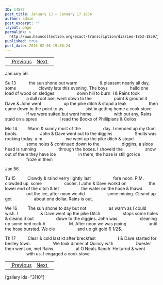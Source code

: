 ```yaml
---
ID: 14572
post_title: January 13 – January 17 1856
author: admin
post_excerpt: ""
layout: page
permalink: >
  http://www.hauncollection.org/exact-transcription/diaries-1853-1859/january-13-january-17-1856/
published: true
post_date: 2016-02-06 19:56:24
---
```

<table style="width: 100%;" align="center">
<tbody>
<tr>
<td><a href="http://www.hauncollection.org/version-2/diaries-1853-1859/january-9-january-12-1856/"><img src="https://lh3.googleusercontent.com/-EFJpxxNiPNw/VqgtWBCZrMI/AAAAAAAAAFU/WfY4lPFWWkg/s800-Ic42/Soeb-Plain-Arrows-8-10px.png" alt="" width="10" height="10" /> Previous</a></td>
<td style="text-align: right;"><a href="http://www.hauncollection.org/version-2/diaries-1853-1859/january-17-january-22-1856/">Next <img src="https://lh3.googleusercontent.com/-67k0cYlpXHw/VqgtWKz1MXI/AAAAAAAAAFU/k9PW_Piyurk/s800-Ic42/Soeb-Plain-Arrows-5-10px.png" alt="" width="10" height="10" /></a></td>
</tr>
</tbody>
</table>
January 56

Su 13           the sun shone out warm
<span style="margin-left: 70px;">&amp; pleasant nearly all day, some
<span style="margin-left: 70px;">clowdy late this evening. The boys
<span style="margin-left: 70px;">halld one load of wood on sledges
<span style="margin-left: 70px;">down hill to burn. I &amp; Rains took
<span style="margin-left: 70px;">a dull root axe, went down to the
<span style="margin-left: 70px;">point &amp; ground it Dave &amp; John went
<span style="margin-left: 70px;">up the pike ditch &amp; stopd a leak
<span style="margin-left: 70px;">then came down to the point to as
<span style="margin-left: 70px;">sist in getting home a cook stove
<span style="margin-left: 70px;">if we were suited but went home
<span style="margin-left: 70px;">with out any, Rains staid on a spree
<span style="margin-left: 70px;">I read the Books of Phillipians &amp; Collos</span></span></span></span></span></span></span></span></span></span></span></span>

Mo 14         Warm &amp; sunny most of the
<span style="margin-left: 70px;">day. I mended up my Gum boots.
<span style="margin-left: 70px;">John &amp; Dave went out to the diggins
<span style="margin-left: 70px;">Shults was rocking today. p.m.
<span style="margin-left: 70px;">we went up the pike ditch &amp; stopd
<span style="margin-left: 70px;">some holes &amp; continued down to the
<span style="margin-left: 70px;">diggins, a sloos head is running
<span style="margin-left: 70px;">through the boxes. I shoveld the
<span style="margin-left: 70px;">snow out of them they have ice
<span style="margin-left: 70px;">in them, the hose is still got ice
<span style="margin-left: 70px;">froze in them</span></span></span></span></span></span></span></span></span></span>

Jan 56

Tu 15          Clowdy &amp; raind verry lightly last
<span style="margin-left: 70px;">fore noon. P.M. clowded up, some
<span style="margin-left: 70px;">cooler. I John &amp; Dave workd on
<span style="margin-left: 70px;">the lower end of the ditch &amp; let
<span style="margin-left: 70px;">the water on the hose &amp; thawd
<span style="margin-left: 70px;">out the ice, after noon we did
<span style="margin-left: 70px;">some mining. Cleand up got
<span style="margin-left: 70px;">about one dollar. Rains is out.</span></span></span></span></span></span></span>

We 16         The sun shone to day but not
<span style="margin-left: 70px;">as warm as I could wish. I
<span style="margin-left: 70px;">&amp; Dave went up the pike Ditch
<span style="margin-left: 70px;">stops some holes &amp; cleand it out
<span style="margin-left: 70px;">down to the diggins. John was
<span style="margin-left: 70px;">cleaning up some bed rock A.
<span style="margin-left: 70px;">M. After noon we was piping
<span style="margin-left: 70px;">until the hose bursted. We cle
<span style="margin-left: 70px;">and up git gold 6 1/2$.</span></span></span></span></span></span></span></span>

Th 17          Clear &amp; cold last kt after breckfast
<span style="margin-left: 70px;">I &amp; Dave started for bestey town.
<span style="margin-left: 70px;">We took dinner at Quincy with
<span style="margin-left: 70px;">Duesler then went on, met Rains
<span style="margin-left: 70px;">at O Neals Ranch. He turnd &amp; went
<span style="margin-left: 70px;">with us. I engaged a cook stove</span></span></span></span></span>
<table style="width: 100%;" align="center">
<tbody>
<tr>
<td><a href="http://www.hauncollection.org/version-2/diaries-1853-1859/january-9-january-12-1856/"><img src="https://lh3.googleusercontent.com/-EFJpxxNiPNw/VqgtWBCZrMI/AAAAAAAAAFU/WfY4lPFWWkg/s800-Ic42/Soeb-Plain-Arrows-8-10px.png" alt="" width="10" height="10" /> Previous</a></td>
<td style="text-align: right;"><a href="http://www.hauncollection.org/version-2/diaries-1853-1859/january-17-january-22-1856/">Next <img src="https://lh3.googleusercontent.com/-67k0cYlpXHw/VqgtWKz1MXI/AAAAAAAAAFU/k9PW_Piyurk/s800-Ic42/Soeb-Plain-Arrows-5-10px.png" alt="" width="10" height="10" /></a></td>
</tr>
</tbody>
</table>
[gallery ids="3110"]